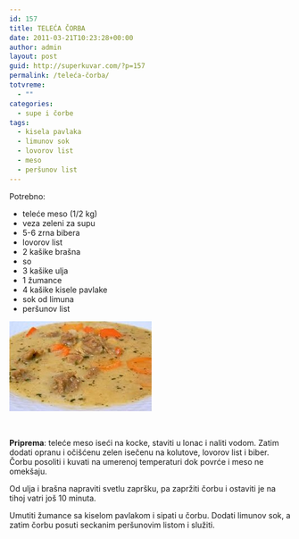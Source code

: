 ```yaml
---
id: 157
title: TELEĆA ČORBA
date: 2011-03-21T10:23:28+00:00
author: admin
layout: post
guid: http://superkuvar.com/?p=157
permalink: /teleća-čorba/
totvreme:
  - ""
categories:
  - supe i čorbe
tags:
  - kisela pavlaka
  - limunov sok
  - lovorov list
  - meso
  - peršunov list
---
```

Potrebno:

  * teleće meso (1/2 kg)
  * veza zeleni za supu
  * 5-6 zrna bibera
  * lovorov list
  * 2 kašike brašna
  * so
  * 3 kašike ulja
  * 1 žumance
  * 4 kašike kisele pavlake
  * sok od limuna
  * peršunov list

<img class="alignnone size-full wp-image-826" title="telecacorba" src="/wp-content/uploads/2011/03/telecacorba1-e1306839091407.jpg" alt="" width="255" height="161" /> 

&nbsp;

**Priprema**: teleće meso iseći na kocke, staviti u lonac i naliti vodom. Zatim dodati opranu i očišćenu zelen isečenu na kolutove, lovorov list i biber. Čorbu posoliti i kuvati na umerenoj temperaturi dok povrće i meso ne omekšaju.

Od ulja i brašna napraviti svetlu zapršku, pa zapržiti čorbu i ostaviti je na tihoj vatri još 10 minuta.

Umutiti žumance sa kiselom pavlakom i sipati u čorbu. Dodati limunov sok, a zatim čorbu posuti seckanim peršunovim listom i služiti.